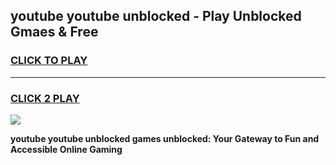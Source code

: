 
## youtube youtube unblocked - Play Unblocked Gmaes & Free
<h3>
<a href="https://news.freeplayer.one?title=youtube_youtube_unblocked&ref=16F">CLICK TO PLAY</a></h3>
<hr>

<h3>
<a href="https://news.freeplayer.one?title=youtube_youtube_unblocked&ref=16F">CLICK 2 PLAY</a>
  
</h3>

<a href="https://news.freeplayer.one?title=youtube_youtube_unblocked&ref=16F/"><img src="https://clearcache.store/games.png"></a>


**youtube youtube unblocked games unblocked: Your Gateway to Fun and Accessible Online Gaming**
